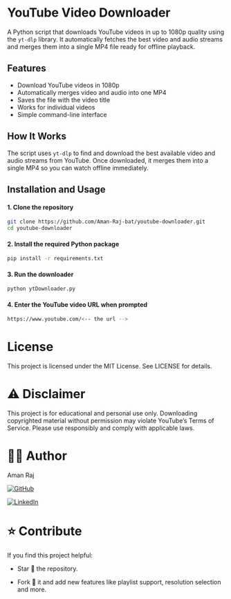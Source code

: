 
# YouTube Video Downloader

A Python script that downloads YouTube videos in up to 1080p quality using the `yt-dlp` library. It automatically fetches the best video and audio streams and merges them into a single MP4 file ready for offline playback.

## Features

- Download YouTube videos in 1080p
- Automatically merges video and audio into one MP4
- Saves the file with the video title
- Works for individual videos
- Simple command-line interface

## How It Works

The script uses `yt-dlp` to find and download the best available video and audio streams from YouTube. Once downloaded, it merges them into a single MP4 so you can watch offline immediately.

## Installation and Usage

#### 1. Clone the repository
```bash
git clone https://github.com/Aman-Raj-bat/youtube-downloader.git
cd youtube-downloader
```
#### 2. Install the required Python package
```bash
pip install -r requirements.txt
```

#### 3. Run the downloader
```bash
python ytDownloader.py
```

#### 4. Enter the YouTube video URL when prompted
```bash
https://www.youtube.com/<-- the url --> 
```

# License

This project is licensed under the MIT License. See LICENSE for details.

# ⚠️ Disclaimer

This project is for educational and personal use only. Downloading copyrighted material without permission may violate YouTube’s Terms of Service. Please use responsibly and comply with applicable laws.

# 👨‍💻 Author

Aman Raj

[![GitHub](https://img.shields.io/badge/GitHub-000?style=for-the-badge&logo=github&logoColor=white)](https://github.com/Aman-Raj-bat) 

[![LinkedIn](https://img.shields.io/badge/LinkedIn-0A66C2?style=for-the-badge&logo=linkedin&logoColor=white)](https://www.linkedin.com/in/aman-raj-bharti-716105372/)

# ⭐ Contribute

If you find this project helpful:

* Star 🌟 the repository.

* Fork 🍴 it and add new features like playlist support, resolution selection and more. 
